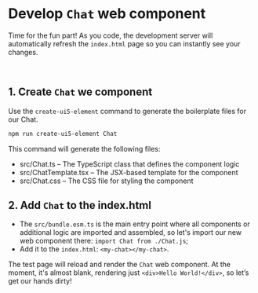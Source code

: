# Develop `Chat` web component

Time for the fun part! As you code, the development server will automatically refresh the `index.html` page
so you can instantly see your changes.

<br>

## 1. Create `Chat` we component

Use the `create-ui5-element` command to generate the boilerplate files for our Chat.

```sh
npm run create-ui5-element Chat
```

This command will generate the following files:

- src/Chat.ts – The TypeScript class that defines the component logic
- src/ChatTemplate.tsx – The JSX-based template for the component
- src/Chat.css – The CSS file for styling the component

## 2. Add `Chat` to the index.html

- The `src/bundle.esm.ts` is the main entry point where all components or additional logic are imported and assembled,
so let's import our new web component there: `import Chat from ./Chat.js`;
- Add it to the `index.html`: `<my-chat></my-chat>`.

The test page will reload and render the  `Chat` web component.
At the moment, it's almost blank, rendering just `<div>Hello World!</div>`,
so let’s get our hands dirty!
